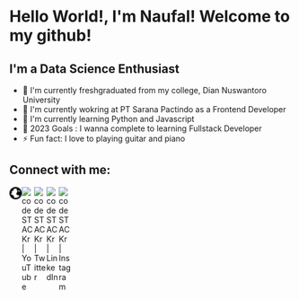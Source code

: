 # Hello World!, I'm Naufal! Welcome to my github!

## I'm a Data Science Enthusiast

- 🔭 I'm currently freshgraduated from my college, Dian Nuswantoro University
- 🌱 I'm currently wokring at PT Sarana Pactindo as a Frontend Developer
- 📖 I'm currently learning Python and Javascript
- 🥅 2023 Goals : I wanna complete to learning Fullstack Developer
- ⚡ Fun fact: I love to playing guitar and piano

## Connect with me:

[<img align="left" alt="codeSTACKr.com" width="22px" src="https://raw.githubusercontent.com/iconic/open-iconic/master/svg/globe.svg" />][website]
[<img align="left" alt="codeSTACKr | YouTube" width="22px" src="https://cdn.jsdelivr.net/npm/simple-icons@v3/icons/youtube.svg" />][youtube]
[<img align="left" alt="codeSTACKr | Twitter" width="22px" src="https://cdn.jsdelivr.net/npm/simple-icons@v3/icons/twitter.svg" />][twitter]
[<img align="left" alt="codeSTACKr | LinkedIn" width="22px" src="https://cdn.jsdelivr.net/npm/simple-icons@v3/icons/linkedin.svg" />][linkedin]
[<img align="left" alt="codeSTACKr | Instagram" width="22px" src="https://cdn.jsdelivr.net/npm/simple-icons@v3/icons/instagram.svg" />][instagram]

[//]: <>
[website]: www.google.com
[youtube]: https://www.youtube.com/channel/UCW9GNnKj-FdeYQyDszXELqg
[twitter]: https://twitter.com/abyannaufal27
[linkedin]: https://www.linkedin.com/in/mohamad-abyannaufal-aditya-kusuma-1626371ba/
[instagram]: https://www.instagram.com/abyannaufal27/
